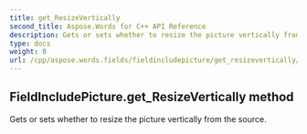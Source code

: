 ```yaml
---
title: get_ResizeVertically
second_title: Aspose.Words for C++ API Reference
description: Gets or sets whether to resize the picture vertically from the source. 
type: docs
weight: 0
url: /cpp/aspose.words.fields/fieldincludepicture/get_resizevertically/
---
```

## FieldIncludePicture.get_ResizeVertically method


Gets or sets whether to resize the picture vertically from the source. 

